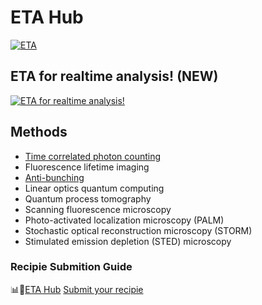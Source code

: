 # ETA Hub
[![ETA](https://s3.amazonaws.com/media-p.slid.es/uploads/852422/images/4743073/eta.png)
](https://timetag.github.io/)

## ETA for realtime analysis! (NEW)

[![ETA for realtime analysis!](https://img.youtube.com/vi/EtHMVqtiPIA/0.jpg)](https://www.youtube.com/watch?v=EtHMVqtiPIA")

## Methods
* [Time correlated photon counting](https://raw.githubusercontent.com/timetag/timetag.github.io/master/ETAHub/correlation.eta)
* Fluorescence lifetime imaging
* [Anti-bunching](https://raw.githubusercontent.com/timetag/timetag.github.io/master/ETAHub/correlation.eta)
* Linear optics quantum computing
* Quantum process tomography
* Scanning fluorescence microscopy
* Photo-activated localization microscopy (PALM)
* Stochastic optical reconstruction microscopy (STORM)
* Stimulated emission depletion (STED) microscopy

### Recipie Submition Guide

📊🎉[ETA Hub](https://github.com/timetag/ETA/wiki/ETA-Hub)
[Submit your recipie](https://github.com/timetag/ETA/wiki/ETA-Hub)
